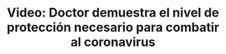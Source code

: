 ---
permalink: 	Editorial/doctor-muestra-las-capas-de-proteccion-necesarias-para-protegerse-del-coronavirus
id:	181
layout: 	video
title: 	"Video: Doctor demuestra el nivel de protección necesario para combatir al coronavirus"
publish_date: 	1 de Mayo de 2020
categories:	["Salud"]
tags:	["Coronavirus", "Medicina"]
preview_sentence:	"Te sorprenderán la cantidad de capas que se requieren para mantener a salvo a nuestros trabajadores de la salud."
intro_paragraph: 	"l doctor de nacionalidad China que podemos apreciar en el video muestra el proceso que realiza a diario para equiparse con una docena de equipos de protección."
other_paragraphs:	["De acuerdo a la Organización Mundial de la Salud, OMS; los médicos que trabajen en contacto con pacientes infectados del Coronavirus deben disponer como mínimo de una bata, guantes, una máscara facial, y un par de anteojos protectores especiales; los paises más desarrollados sin embargo, son mucho más precavidos.", "En paises como Estados Unidos e Inglaterra, que pertenecen al denominado primer mundo, se ha vuelto común que doctores, enfermeros, y otro personal esencial participen en protestas debido a que sus empleadores no les ofrecen el equipo necesario. De igual manera, trabajadores que han permanecido activos como aquellos de servicios de envíos o del sector comercial de cara al cliente, se han unido a estas manifestaciones presentando la misma queja.", "Si te encuentras en una situación similar o conoces a alguien que haya permanecido trabajando y a quien no le hayan proporcionado lo mínimo necesario, déjanos tu comentario abajo."]
decorative_letter:	E
blockquote:	"La medicina es el arte de disputar los hombres a la muerte de hoy, para cedérselos en mejor estado, un poco más tarde."
blockquote_author:	"Noel Clarasó"
video_file:	video181.mp4
image_file:	image181.jpg
preview_image:	previewimage181.jpg
image_legend:	"El uniforme de emergencia para personal de respuesta en pandemias es completamente aislado y ofrece mayor protección que la utilizada por el doctor del video a cambio de menor movilidad y mayor costo."
large_image: largeimage181.jpg
---